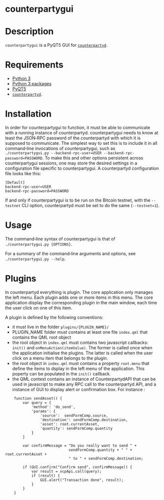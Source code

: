counterpartygui
================

# Description
`counterpartygui` is a PyQT5 GUI for [`counterpartyd`](https://github.com/CounterpartyXCP/counterpartyd).

# Requirements
* [Python 3](http://python.org)
* [Python 3 packages](https://github.com/CounterpartyXCP/counterpartygui/blob/master/pip-requirements.txt)
* [PyQT5](http://www.riverbankcomputing.com/software/pyqt/download5)
* [`counterpartyd`](https://github.com/CounterpartyXCP/counterpartyd).

# Installation
In order for counterpartygui to function, it must be able to communicate with a
running instance of counterpartyd.
counterpartygui needs to know at least the JSON‐RPC password of the counterpartyd
with which it is supposed to communicate. The simplest way to set this is to
include it in all command‐line invocations of counterpartygui, such as
`./counterpartygui.py --backend-rpc-user=USER --backend-rpc-password=PASSWORD`. To make this and other
options persistent across counterpartygui sessions, one may store the desired
settings in a configuration file specific to counterpartygui.
A counterpartyd configuration file looks like this:

	[Default]
	backend-rpc-user=USER
	backend-rpc-password=PASSWORD

If and only if counterpartygui is to be run on the Bitcoin testnet, with the
`--testnet` CLI option, counterpartyd must be set to do the same (`--testnet=1`).

# Usage
The command‐line syntax of counterpartygui is that of
`./counterpartygui.py {OPTIONS}`.

For a summary of the command‐line arguments and options, see
`./counterpartygui.py --help`.

# Plugins

In counterpartyd everything is plugin. The core application only manages the left menu. Each plugin adds one or more items in this menu. The core application display the corresponding plugin in the main window, each time the user click on one of this item.

A plugin is defined by the following conventions:

* it must live in the folder `plugins/{PLUGIN_NAME}/`
* PLUGIN_NAME folder must contains at least one file `index.qml` that contains the QML root object
* the root object in `index.qml` must contains two javascript callbacks: `init()` and `onMenuAction(itemValue)`. The former is called once when the application initialise the plugins. The latter is called when the user click on a menu item that belongs to the plugin.
* the root object in `index.qml` must contains a property `root.menu` that define the items to dsplay in the left menu of the application. This poperty can be populated in the `init()` callback. 
* the QML context contains an instance of CounterpartydAPI that can be used in javascript to make any RPC call to the counterpartyd API, and a instance of GUI to display alert or confirmation box. For instance :

```
	function sendAsset() {
        var query = {
            'method': 'do_send',
            'params': {
                'source':  sendFormComp.source,
                'destination': sendFormComp.destination,
                'asset': root.currentAsset,
                'quantity': sendFormComp.quantity
            }
        }

        var confirmMessage = "Do you really want to send " +
                             sendFormComp.quantity + " " + root.currentAsset +
                             " to " + sendFormComp.destination;

        if (GUI.confirm("Confirm send", confirmMessage)) {
            var result = xcpApi.call(query);
            if (result) {
                GUI.alert("Transaction done", result);
            }
        }
    }
```




